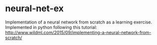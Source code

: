 # neural-net-ex
Implementation of a neural network from scratch as a learning exercise. Implemented in python following this tutorial: http://www.wildml.com/2015/09/implementing-a-neural-network-from-scratch/



